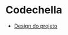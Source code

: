 # Codechella

 - <a href="https://www.figma.com/file/RLE1AW5AbCiHArmJCgbUQX/CodeChella-%7C-Challenge-I---Front-end-2023-(Copy)?type=design&node-id=48-205&mode=design&t=OeUdKR66I9QblCiv-0" >Design do projeto</a>
